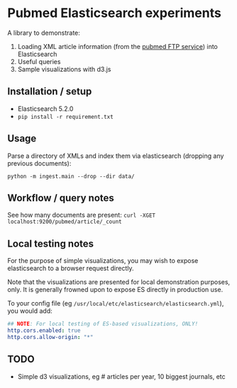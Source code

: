 # Pubmed Elasticsearch experiments

A library to demonstrate:

1. Loading XML article information (from the 
  [pubmed FTP service](https://www.ncbi.nlm.nih.gov/pmc/tools/ftp/)) into Elasticsearch
2. Useful queries
3. Sample visualizations with d3.js

## Installation / setup
- Elasticsearch 5.2.0
- `pip install -r requirement.txt`

## Usage
Parse a directory of XMLs and index them via elasticsearch (dropping any previous documents):

`python -m ingest.main --drop --dir data/ `

## Workflow / query notes
See how many documents are present: `curl -XGET localhost:9200/pubmed/article/_count`

## Local testing notes
For the purpose of simple visualizations, you may wish to expose elasticsearch to a browser request directly. 

Note that the visualizations are presented for local demonstration purposes, only. It is generally frowned upon to 
expose ES directly in production use.


To your config file (eg `/usr/local/etc/elasticsearch/elasticsearch.yml`), you would add:
```yml
## NOTE: For local testing of ES-based visualizations, ONLY!
http.cors.enabled: true
http.cors.allow-origin: "*"
```


## TODO
- Simple d3 visualizations, eg # articles per year, 10 biggest journals, etc